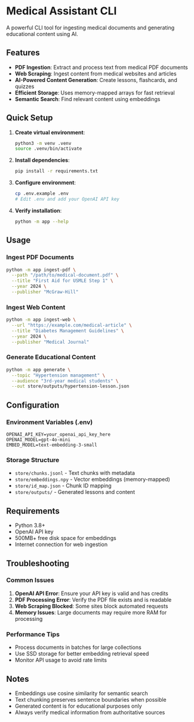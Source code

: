 # Medical Assistant CLI

A powerful CLI tool for ingesting medical documents and generating educational content using AI.

## Features

- **PDF Ingestion**: Extract and process text from medical PDF documents
- **Web Scraping**: Ingest content from medical websites and articles
- **AI-Powered Content Generation**: Create lessons, flashcards, and quizzes
- **Efficient Storage**: Uses memory-mapped arrays for fast retrieval
- **Semantic Search**: Find relevant content using embeddings

## Quick Setup

1. **Create virtual environment**:
   ```bash
   python3 -m venv .venv
   source .venv/bin/activate
   ```

2. **Install dependencies**:
   ```bash
   pip install -r requirements.txt
   ```

3. **Configure environment**:
   ```bash
   cp .env.example .env
   # Edit .env and add your OpenAI API key
   ```

4. **Verify installation**:
   ```bash
   python -m app --help
   ```

## Usage

### Ingest PDF Documents
```bash
python -m app ingest-pdf \
  --path "/path/to/medical-document.pdf" \
  --title "First Aid for USMLE Step 1" \
  --year 2024 \
  --publisher "McGraw-Hill"
```

### Ingest Web Content
```bash
python -m app ingest-web \
  --url "https://example.com/medical-article" \
  --title "Diabetes Management Guidelines" \
  --year 2024 \
  --publisher "Medical Journal"
```

### Generate Educational Content
```bash
python -m app generate \
  --topic "Hypertension management" \
  --audience "3rd-year medical students" \
  --out store/outputs/hypertension-lesson.json
```

## Configuration

### Environment Variables (.env)
```
OPENAI_API_KEY=your_openai_api_key_here
OPENAI_MODEL=gpt-4o-mini
EMBED_MODEL=text-embedding-3-small
```

### Storage Structure
- `store/chunks.jsonl` - Text chunks with metadata
- `store/embeddings.npy` - Vector embeddings (memory-mapped)
- `store/id_map.json` - Chunk ID mapping
- `store/outputs/` - Generated lessons and content

## Requirements

- Python 3.8+
- OpenAI API key
- 500MB+ free disk space for embeddings
- Internet connection for web ingestion

## Troubleshooting

### Common Issues

1. **OpenAI API Error**: Ensure your API key is valid and has credits
2. **PDF Processing Error**: Verify the PDF file exists and is readable
3. **Web Scraping Blocked**: Some sites block automated requests
4. **Memory Issues**: Large documents may require more RAM for processing

### Performance Tips

- Process documents in batches for large collections
- Use SSD storage for better embedding retrieval speed
- Monitor API usage to avoid rate limits

## Notes

- Embeddings use cosine similarity for semantic search
- Text chunking preserves sentence boundaries when possible
- Generated content is for educational purposes only
- Always verify medical information from authoritative sources